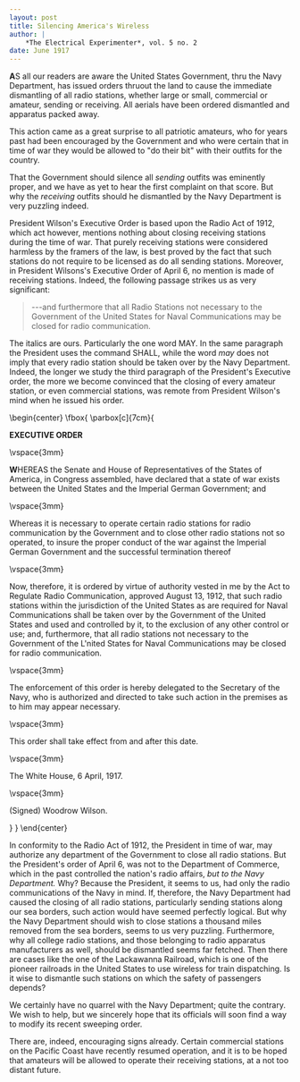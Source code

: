 ```yaml
---
layout: post
title: Silencing America's Wireless
author: |
    *The Electrical Experimenter*, vol. 5 no. 2
date: June 1917
---
```


**A**S all our readers are aware the United States Government, thru the Navy Department, has issued orders thruout the land to cause the immediate dismantling of all radio stations, whether large or small, commercial or amateur, sending or receiving.  All aerials have been ordered dismantled and apparatus packed away.

This action came as a great surprise to all patriotic amateurs, who for years past had been encouraged by the Government and who were certain that in time of war they would be allowed to "do their bit" with their outfits for the country. 

That the Government should silence all *sending* outfits was eminently proper, and we have as yet to hear the first complaint on that score. But why the *receiving* outfits should he dismantled by the Navy Department is very puzzling indeed.

President Wilson's Executive Order is based upon the Radio Act of 1912, which act however, mentions nothing about closing receiving stations during the time of war. That purely receiving stations were considered harmless by the framers of the law, is best proved by the fact that such stations do not require to be licensed as do all sending stations. Moreover, in President Wilsons's Executive Order of April 6, no mention is made of receiving stations. Indeed, the following passage strikes us as very significant:

> ---and furthermore that all Radio Stations not necessary to the Government of the United States for Naval Communications may be closed for radio communication.

The italics are ours.  Particularly the one word MAY.  In the same paragraph the President uses the command SHALL, while the word *may* does not imply that every radio station should be taken over by the Navy Department.  Indeed, the longer we study the third paragraph of the President's Executive order, the more we become convinced that the closing of every amateur station, or even commercial stations, was remote from President Wilson's mind when he issued his order.

\begin{center}
\fbox{
  \parbox[c]{7cm}{

**EXECUTIVE ORDER**

\vspace{3mm}

**W**HEREAS the Senate and House of Representatives of the States of America, in Congress assembled, have declared that a state of war exists between the United States and the Imperial German Government; and 

\vspace{3mm}

Whereas it is necessary to operate certain radio stations for radio communication by the Government and to close other radio stations not so operated, to insure the proper conduct of the war against the Imperial German Government and the successful termination thereof 

\vspace{3mm}

Now, therefore, it is ordered by virtue of authority vested in me by the Act to Regulate Radio Communication, approved August 13, 1912, that such radio stations within the jurisdiction of the United States as are required for Naval Communications shall be taken over by the Government of the United States and used and controlled by it, to the exclusion of any other control or use; and, furthermore, that all radio stations not necessary to the Government of the L'nited States for Naval Communications may be closed for radio communication. 

\vspace{3mm}

The enforcement of this order is hereby delegated to the Secretary of the Navy, who is authorized and directed to take such action in the premises as to him may appear necessary. 

\vspace{3mm}

This order shall take effect from and after this date. 

\vspace{3mm}

The White House, 
6 April, 1917.

\vspace{3mm}

(Signed)
Woodrow Wilson.

  }
}
\end{center}

In conformity to the Radio Act of 1912, the President in time of war, may authorize any department of the Government to close all radio stations. But the President's order of April 6, was not to the Department of Commerce, which in the past controlled the nation's radio affairs, *but to the Navy Department.* Why? Because the President, it seems to us, had only the radio communications of the Navy in mind. If, therefore, the Navy Department had caused the closing of all radio stations, particularly sending stations along our sea borders, such action would have seemed perfectly logical. But why the Navy Department should wish to close stations a thousand miles removed from the sea borders, seems to us very puzzling. Furthermore, why all college radio stations, and those belonging to radio apparatus manufacturers as well, should be dismantled seems far fetched. Then there are cases like the one of the Lackawanna Railroad, which is one of the pioneer railroads in the United States to use wireless for train dispatching. Is it wise to dismantle such stations on which the safety of passengers depends?

We certainly have no quarrel with the Navy Department; quite the contrary.  We wish to help, but we sincerely hope that its officials will soon find a way to modify its recent sweeping order.

There are, indeed, encouraging signs already.  Certain commercial stations on the Pacific Coast have recently resumed operation, and it is to be hoped that amateurs will be allowed to operate their receiving stations, at a not too distant future.
